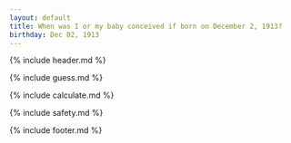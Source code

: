 ```yaml
---
layout: default
title: When was I or my baby conceived if born on December 2, 1913?
birthday: Dec 02, 1913
---
```


{% include header.md %}

{% include guess.md %}

{% include calculate.md %}

{% include safety.md %}

{% include footer.md %}



